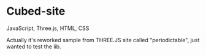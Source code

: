 # Cubed-site
JavaScript, Three.js, HTML, CSS

Actually it's reworked sample from THREE.JS site called "periodictable",
just wanted to test the lib.
